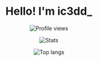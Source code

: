 <h1 align="center">Hello! I'm ic3dd_</h1>

<p align="center">
  <img src="https://komarev.com/ghpvc/?username=JestemIc3dd&label=Profile%20views&color=0e75b6&style=flat" alt="Profile views" />
</p>

<p align="center">
  <img src="https://github-readme-stats.vercel.app/api?username=JestemIc3dd&theme=tokyonight&show_icons=true&hide_border=true&count_private=true" alt="Stats" />
</p>

<p align="center">
  <img src="https://github-readme-stats.vercel.app/api/top-langs/?username=JestemIc3dd&theme=tokyonight&show_icons=true&hide_border=true&layout=compact" alt="Top langs" />
</p>
